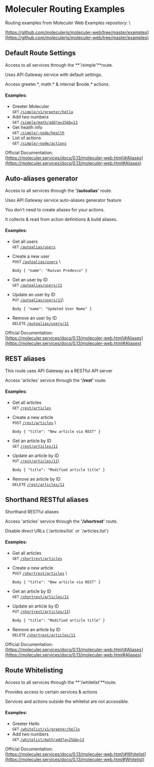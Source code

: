# Moleculer Routing Examples

Routing examples from Moleculer Web Examples repository: \

[https://github.com/moleculerjs/moleculer-web/tree/master/examples](https://github.com/moleculerjs/moleculer-web/tree/master/examples)

## Default Route Settings

Access to all services through the **'/simple'**route.

Uses API Gateway service with default settings.

Access greeter.\*, math.\* & internal \$node.\* actions.

#### Examples:

- Greeter Moleculer \
   `GET` [`/simple/v1/greeter/hello`](/simple/v1/greeter/hello)
- Add two numbers \
   `GET`
  [`/simple/math/add?a=25&b=13`](/simple/math/add?a=25&b=13)
- Get health info \
   `GET` [`/simple/~node/health`](/simple/~node/health)
- List of actions \
   `GET` [`/simple/~node/actions`](/simple/~node/actions)

Official Documentation: \
[https://moleculer.services/docs/0.13/moleculer-web.html\#Aliases](https://moleculer.services/docs/0.13/moleculer-web.html#Aliases)

## Auto-aliases generator

Access to all services through the **'/autoalias'** route.

Uses API Gateway service auto-aliases generator feature

You don't need to create aliases for your actions.

It collects & read from action definitions & build aliases.

#### Examples:

- Get all users \
   `GET` [`/autoalias/users`](/autoalias/users)
- Create a new user \
   `POST` [`/autoalias/users`](/autoalias/users) \

  `Body { "name": "Razvan Predescu" }`

- Get an user by ID \
   `GET` [`/autoalias/users/11`](/autoalias/users/11)
- Update an user by ID \
   `PUT` [`/autoalias/users/11`](/autoalias/users/11)\

  `Body { "name": "Updated User Name" }`

- Remove an user by ID \
   `DELETE` [`/autoalias/users/11`](/autoalias/users/11)

Official Documentation: \
[https://moleculer.services/docs/0.13/moleculer-web.html\#Aliases](https://moleculer.services/docs/0.13/moleculer-web.html#Aliases)

## REST aliases

This route uses API Gateway as a RESTful API server

Access 'articles' service through the **'/rest'** route.

#### Examples:

- Get all articles \
   `GET` [`/rest/articles`](/rest/articles)
- Create a new article \
   `POST` [`/rest/articles`](/rest/articles) \

  `Body { "title": "New article via REST" }`

- Get an article by ID \
   `GET` [`/rest/articles/11`](/rest/articles/11)
- Update an article by ID \
   `PUT` [`/rest/articles/11`](/rest/articles/11)\

  `Body { "title": "Modified article title" }`

- Remove an article by ID \
   `DELETE` [`/rest/articles/11`](/rest/articles/11)

## Shorthand RESTful aliases

Shorthand RESTful aliases

Access 'articles' service through the **'/shortrest'** route.

Disable direct URLs (\`/articles/list\` or \`/articles.list\`)

#### Examples:

- Get all articles \
   `GET` [`/shortrest/articles`](/shortrest/articles)
- Create a new article \
   `POST` [`/shortrest/articles`](/shortrest/articles) \

  `Body { "title": "New article via REST" }`

- Get an article by ID \
   `GET` [`/shortrest/articles/11`](/shortrest/articles/11)
- Update an article by ID \
   `PUT` [`/shortrest/articles/11`](/shortrest/articles/11)\

  `Body { "title": "Modified article title" }`

- Remove an article by ID \
   `DELETE`
  [`/shortrest/articles/11`](/shortrest/articles/11)

Official Documentation: \
[https://moleculer.services/docs/0.13/moleculer-web.html\#Aliases](https://moleculer.services/docs/0.13/moleculer-web.html#Aliases)

## Route Whitelisting

Access to all services through the **'/whitelist'**route.

Provides access to certain services & actions

Services and actions outside the whitelist are not accessible.

#### Examples:

- Greeter Hello \
   `GET`
  [`/whitelist/v1/greeter/hello`](/whitelist/v1/greeter/hello)
- Add two numbers \
   `GET`
  [`/whitelist/math/add?a=25&b=13`](/whitelist/math/add?a=25&b=13)

Official Documentation: \
[https://moleculer.services/docs/0.13/moleculer-web.html\#Whitelist](https://moleculer.services/docs/0.13/moleculer-web.html#Whitelist)
